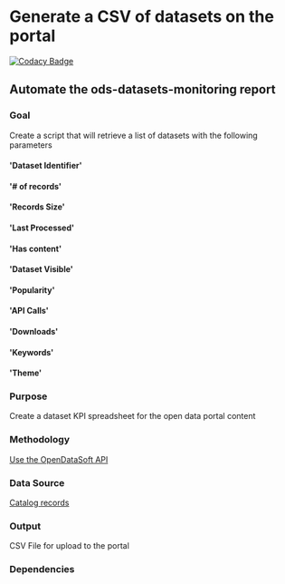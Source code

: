 # Generate a CSV of datasets on the portal 
[![Codacy Badge](https://api.codacy.com/project/badge/Grade/edfb929a9ed247189fc89dd342f77db2)](https://www.codacy.com/app/TownofChapelHill/ods-datasets?utm_source=github.com&amp;utm_medium=referral&amp;utm_content=townofchapelhill/ods-datasets&amp;utm_campaign=Badge_Grade)
## Automate the ods-datasets-monitoring report

### Goal 
Create a script that will retrieve a list of datasets with the following parameters
#### 'Dataset Identifier'
#### '# of records'
#### 'Records Size'
#### 'Last Processed'
#### 'Has content'
#### 'Dataset Visible'
#### 'Popularity'
#### 'API Calls'
#### 'Downloads'
#### 'Keywords'
#### 'Theme'
### Purpose 
Create a dataset KPI spreadsheet for the open data portal content
### Methodology 
[Use the OpenDataSoft API](https://help.opendatasoft.com/apis/ods-search-v2/#search-api-v2)
### Data Source
[Catalog records](https://help.opendatasoft.com/apis/ods-search-v2/#catalog)

### Output 
CSV File for upload to the portal
### Dependencies

